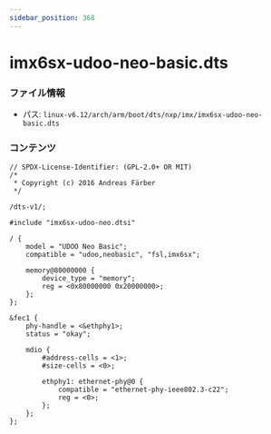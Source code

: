 ```yaml
---
sidebar_position: 368
---
```

# imx6sx-udoo-neo-basic.dts

### ファイル情報

- パス: `linux-v6.12/arch/arm/boot/dts/nxp/imx/imx6sx-udoo-neo-basic.dts`

### コンテンツ

```dts
// SPDX-License-Identifier: (GPL-2.0+ OR MIT)
/*
 * Copyright (c) 2016 Andreas Färber
 */

/dts-v1/;

#include "imx6sx-udoo-neo.dtsi"

/ {
	model = "UDOO Neo Basic";
	compatible = "udoo,neobasic", "fsl,imx6sx";

	memory@80000000 {
		device_type = "memory";
		reg = <0x80000000 0x20000000>;
	};
};

&fec1 {
	phy-handle = <&ethphy1>;
	status = "okay";

	mdio {
		#address-cells = <1>;
		#size-cells = <0>;

		ethphy1: ethernet-phy@0 {
			compatible = "ethernet-phy-ieee802.3-c22";
			reg = <0>;
		};
	};
};

```
